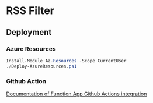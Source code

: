 # RSS Filter

## Deployment

### Azure Resources

```powershell
Install-Module Az.Resources -Scope CurrentUser
./Deploy-AzureResources.ps1
```

### Github Action

[Documentation of Function App Github Actions integration](https://docs.microsoft.com/en-us/azure/azure-functions/functions-how-to-github-actions)
